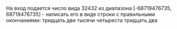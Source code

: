 На вход подается число вида 32432 из диапазона [-68719476735, 68719476735] - написать его в виде строки с правильными окончаниями: тридцать две тысячи четыреста тридцать два